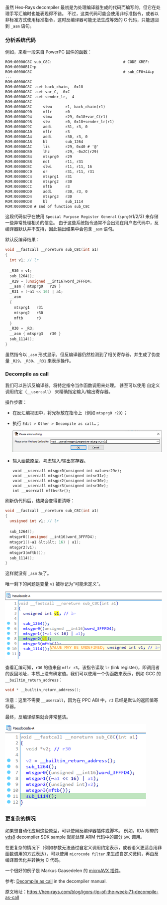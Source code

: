 虽然 Hex-Rays decompiler 最初是为处理编译器生成的代码而编写的，但它在处理手写汇编时也能表现得不错。 不过，这类代码可能会使用非标准指令，或者以非标准方式使用标准指令，这时反编译器可能无法生成等效的 C 代码，只能退回到 `_asm` 语句。

### 分析系统代码

例如，来看一段来自 PowerPC 固件的函数：

```
ROM:00000C8C sub_C8C:                                # CODE XREF: ROM:00000B1C↑p
ROM:00000C8C                                         # sub_CF0+44↓p ...
ROM:00000C8C
ROM:00000C8C .set back_chain, -0x18
ROM:00000C8C .set var_C, -0xC
ROM:00000C8C .set sender_lr,  4
ROM:00000C8C
ROM:00000C8C     stwu      r1, back_chain(r1)
ROM:00000C90     mflr      r0
ROM:00000C94     stmw      r29, 0x18+var_C(r1)
ROM:00000C98     stw       r0, 0x18+sender_lr(r1)
ROM:00000C9C     addi      r31, r3, 0
ROM:00000CA0     mflr      r3
ROM:00000CA4     addi      r30, r3, 0
ROM:00000CA8     bl        sub_1264
ROM:00000CAC     lis       r29, 0x40 # '@'
ROM:00000CB0     lhz       r29, -0x2C(r29)
ROM:00000CB4     mtsprg0   r29
ROM:00000CB8     not       r11, r31
ROM:00000CBC     slwi      r11, r11, 16
ROM:00000CC0     or        r31, r11, r31
ROM:00000CC4     mtsprg1   r31
ROM:00000CC8     mtsprg2   r30
ROM:00000CCC     mftb      r3
ROM:00000CD0     addi      r30, r3, 0
ROM:00000CD4     mtsprg3   r30
ROM:00000CD8     bl        sub_1114
ROM:00000CD8 # End of function sub_C8C
```

这段代码似乎在使用 `Special Purpose Register General` (`sprg0`/1/2/3) 来存储一些异常处理相关的信息。 由于这些系统指令通常不会出现在用户态代码中，反编译器默认并不支持，因此输出结果中会包含 `_asm` 语句。

默认反编译结果：

```c
void __fastcall __noreturn sub_C8C(int a1)
{
  int v1; // lr

  _R30 = v1;
  sub_1264();
  _R29 = (unsigned __int16)word_3FFFD4;
  __asm { mtsprg0   r29 }
  _R31 = (~a1 << 16) | a1;
  __asm
  {
    mtsprg1   r31
    mtsprg2   r30
    mftb      r3
  }
  _R30 = _R3;
  __asm { mtsprg3   r30 }
  sub_1114();
}
```

虽然指令以 `_asm` 形式显示，但反编译器仍然检测到了相关寄存器，并生成了伪变量 `_R29`、`_R30`、`_R31` 来表示操作。

### Decompile as call

我们可以告诉反编译器，将特定指令当作函数调用来处理。 甚至可以使用 自定义调用约定（`__usercall`） 来精确指定输入/输出寄存器。

操作步骤：

- 在反汇编视图中，将光标放在指令上（例如 `mtsprg0 r29`）；
- 执行 `Edit > Other > Decompile as call…`；

  ![](assets/2022/01/decompile_call1.png)

- 输入函数原型，考虑输入/输出寄存器。
  ```
  void __usercall mtsgpr0(unsigned int value<r29>);
  void __usercall mtsgpr1(unsigned int<r31>);
  void __usercall mtsgpr2(unsigned int<r30>);
  void __usercall mtsgpr3(unsigned int<r30>);
  int __usercall mftb<r3>();
  ```

刷新伪代码后，结果会变得更清晰：

```c
void __fastcall __noreturn sub_C8C(int a1)
{
  unsigned int v1; // lr

  sub_1264();
  mtsgpr0((unsigned __int16)word_3FFFD4);
  mtsgpr1((~a1 &lt;&lt; 16) | a1);
  mtsgpr2(v1);
  mtsgpr3(mftb());
  sub_1114();
}
```

这样就没有 `_asm` 块了。

唯一剩下的问题是变量 `v1` 被标记为“可能未定义”。

![](assets/2022/01/decompile_call2.png)

查看汇编可知，`r30` 的值来自 `mflr r3`，该指令读取 `lr` (link register)，即调用者的返回地址，本质上没有确定值。我们可以使用一个伪函数来表示，例如 GCC 的 `__builtin_return_address`：

```c
void * __builtin_return_address();
```

注意：这里不需要 `__usercall`，因为在 PPC ABI 中，`r3` 已经是默认的返回值寄存器。

最终，反编译结果就会非常整洁。

![](assets/2022/01/decompile_call3.png)

### 更复杂的情况

如果想自动化应用这些原型，可以使用反编译器插件或脚本。 例如，IDA 附带的 [vds8](https://github.com/idapython/src/blob/master/examples/hexrays/vds8.py) decompiler SDK sample 就能处理 ARM 代码中的部分 `SVC` 调用。

在更复杂的情况下（例如参数无法通过自定义调用约定表示，或者语义更适合用非函数调用的方式表达），可以使用 `microcode filter` 来生成自定义微码，再由反编译器优化并转换为 C 代码。

一个很好的例子是 Markus Gaasedelen 的 [microAVX 插件](https://github.com/gaasedelen/microavx/)。

参考: [Decompile as call](https://hex-rays.com/products/decompiler/manual/interactive.shtml#08) in the decompiler manual.

原文地址：https://hex-rays.com/blog/igors-tip-of-the-week-71-decompile-as-call
